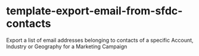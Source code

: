 # template-export-email-from-sfdc-contacts
Export a list of email addresses belonging to contacts of a specific Account, Industry or Geography for a Marketing Campaign
